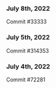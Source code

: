 ### July 8th, 2022

Commit #33333

### July 5th, 2022

Commit #314353


### July 4th, 2022

Commit #72281
